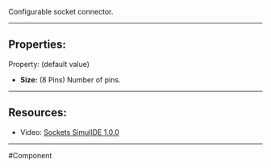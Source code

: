 Configurable socket connector.

---

## Properties:
Property: (default value)

- **Size:** (8 Pins)
   Number of pins.

---

## Resources:

- Video: [Sockets SimulIDE 1.0.0](https://www.youtube.com/watch?v=e58uivBgVrw&list=PL0YDA67EjDEEasQXWilro9SEyDHN-H6ug&index=7&pp=iAQB)

---

#Component 